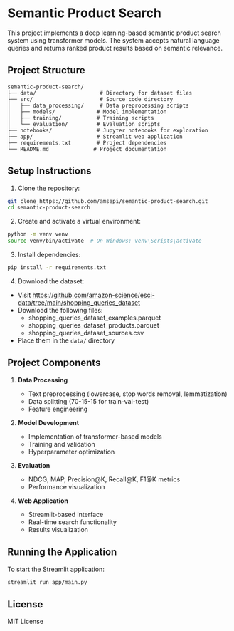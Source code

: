 # Semantic Product Search

This project implements a deep learning-based semantic product search system using transformer models. The system accepts natural language queries and returns ranked product results based on semantic relevance.

## Project Structure
```
semantic-product-search/
├── data/                    # Directory for dataset files
├── src/                     # Source code directory
│   ├── data_processing/     # Data preprocessing scripts
│   ├── models/             # Model implementation
│   ├── training/           # Training scripts
│   └── evaluation/         # Evaluation scripts
├── notebooks/              # Jupyter notebooks for exploration
├── app/                    # Streamlit web application
├── requirements.txt        # Project dependencies
└── README.md              # Project documentation
```

## Setup Instructions

1. Clone the repository:
```bash
git clone https://github.com/amsepi/semantic-product-search.git
cd semantic-product-search
```

2. Create and activate a virtual environment:
```bash
python -m venv venv
source venv/bin/activate  # On Windows: venv\Scripts\activate
```

3. Install dependencies:
```bash
pip install -r requirements.txt
```

4. Download the dataset:
- Visit https://github.com/amazon-science/esci-data/tree/main/shopping_queries_dataset
- Download the following files:
  - shopping_queries_dataset_examples.parquet
  - shopping_queries_dataset_products.parquet
  - shopping_queries_dataset_sources.csv
- Place them in the `data/` directory

## Project Components

1. **Data Processing**
   - Text preprocessing (lowercase, stop words removal, lemmatization)
   - Data splitting (70-15-15 for train-val-test)
   - Feature engineering

2. **Model Development**
   - Implementation of transformer-based models
   - Training and validation
   - Hyperparameter optimization

3. **Evaluation**
   - NDCG, MAP, Precision@K, Recall@K, F1@K metrics
   - Performance visualization

4. **Web Application**
   - Streamlit-based interface
   - Real-time search functionality
   - Results visualization

## Running the Application

To start the Streamlit application:
```bash
streamlit run app/main.py
```

## License
MIT License 